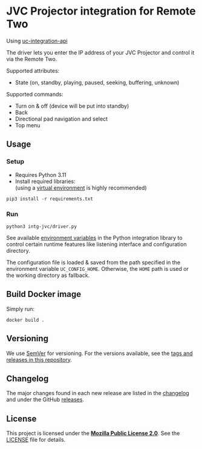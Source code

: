 # JVC Projector integration for Remote Two

Using [uc-integration-api](https://github.com/aitatoi/integration-python-library)

The driver lets you enter the IP address of your JVC Projector and control it via the Remote Two.

Supported attributes:
- State (on, standby, playing, paused, seeking, buffering, unknown)

Supported commands:
- Turn on & off (device will be put into standby)
- Back
- Directional pad navigation and select
- Top menu

## Usage
### Setup

- Requires Python 3.11
- Install required libraries:  
  (using a [virtual environment](https://docs.python.org/3/library/venv.html) is highly recommended)
```shell
pip3 install -r requirements.txt
```

### Run

```shell
python3 intg-jvc/driver.py
```

See available [environment variables](https://github.com/unfoldedcircle/integration-python-library#environment-variables)
in the Python integration library to control certain runtime features like listening interface and configuration directory.

The configuration file is loaded & saved from the path specified in the environment variable `UC_CONFIG_HOME`.
Otherwise, the `HOME` path is used or the working directory as fallback.

## Build Docker image

Simply run:
```shell
docker build .
```

## Versioning

We use [SemVer](http://semver.org/) for versioning. For the versions available, see the
[tags and releases in this repository](https://github.com/jackjpowell/ucr2-integration-jvc/releases).

## Changelog

The major changes found in each new release are listed in the [changelog](CHANGELOG.md)
and under the GitHub [releases](https://github.com/jackjpowell/ucr2-integration-jvc/releases).

## License

This project is licensed under the [**Mozilla Public License 2.0**](https://choosealicense.com/licenses/mpl-2.0/).
See the [LICENSE](LICENSE) file for details.

